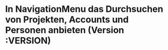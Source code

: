 # In NavigationMenu das Durchsuchen von Projekten, Accounts und Personen anbieten (Version :VERSION)
